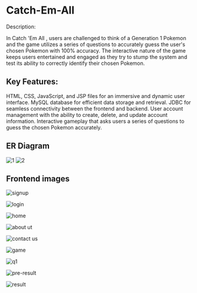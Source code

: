 # Catch-Em-All


Description:

In Catch 'Em All , users are challenged to think of a Generation 1 Pokemon and the game utilizes a series of questions to accurately guess the user's chosen Pokemon with 100% accuracy. 
The interactive nature of the game keeps users entertained and engaged as they try to stump the system and test its ability to correctly identify their chosen Pokemon.


## Key Features:

HTML, CSS, JavaScript, and JSP files for an immersive and dynamic user interface.
MySQL database for efficient data storage and retrieval.
JDBC for seamless connectivity between the frontend and backend.
User account management with the ability to create, delete, and update account information.
Interactive gameplay that asks users a series of questions to guess the chosen Pokemon accurately.


## ER Diagram

![1](https://github.com/akanksha1131/Catch-Em-All/assets/115597711/112bdf0d-36c7-4b82-8bf9-5203d4f5f377)
![2](https://github.com/akanksha1131/Catch-Em-All/assets/115597711/1f39959f-6842-436a-b8ba-409dce00cbc7)


## Frontend images


![signup](https://github.com/akanksha1131/Catch-Em-All/assets/115597711/2e1c74e7-59d7-41dd-9fae-637773dcebaf)


![login](https://github.com/akanksha1131/Catch-Em-All/assets/115597711/2c877ace-7501-4dae-ad67-27c385495d07)


![home](https://github.com/akanksha1131/Catch-Em-All/assets/115597711/a8570f05-faef-4520-b1a0-932cd2e2b70e)


![about ut](https://github.com/akanksha1131/Catch-Em-All/assets/115597711/a94c960e-3be9-4755-9a61-8e30340df6ce)


![contact us](https://github.com/akanksha1131/Catch-Em-All/assets/115597711/e166bf03-ac31-4e7f-9ddf-1b0613945ca8)


![game](https://github.com/akanksha1131/Catch-Em-All/assets/115597711/52de8821-cfe4-4a87-a2ae-a00cae597f68)


![q1](https://github.com/akanksha1131/Catch-Em-All/assets/115597711/7c83921f-0b18-4412-a65b-ee2f4ebe03d5)


![pre-result](https://github.com/akanksha1131/Catch-Em-All/assets/115597711/4baee4b5-003a-4455-b472-0b23256e700a)


![result](https://github.com/akanksha1131/Catch-Em-All/assets/115597711/5a654f1a-0dbf-4ba7-8773-8110c43b9b94)


